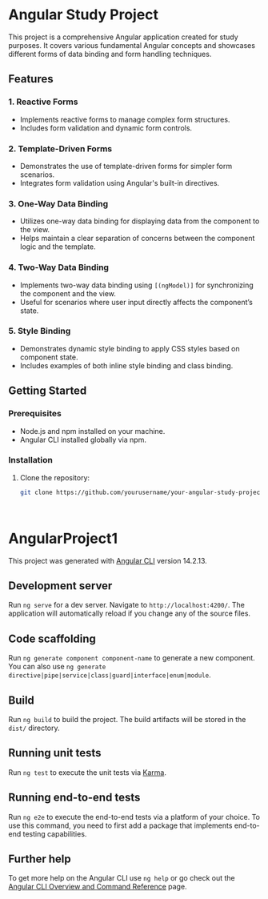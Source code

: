 # Angular Study Project

This project is a comprehensive Angular application created for study purposes. It covers various fundamental Angular concepts and showcases different forms of data binding and form handling techniques.

## Features

### 1. Reactive Forms
- Implements reactive forms to manage complex form structures.
- Includes form validation and dynamic form controls.

### 2. Template-Driven Forms
- Demonstrates the use of template-driven forms for simpler form scenarios.
- Integrates form validation using Angular's built-in directives.

### 3. One-Way Data Binding
- Utilizes one-way data binding for displaying data from the component to the view.
- Helps maintain a clear separation of concerns between the component logic and the template.

### 4. Two-Way Data Binding
- Implements two-way data binding using `[(ngModel)]` for synchronizing the component and the view.
- Useful for scenarios where user input directly affects the component’s state.

### 5. Style Binding
- Demonstrates dynamic style binding to apply CSS styles based on component state.
- Includes examples of both inline style binding and class binding.

## Getting Started

### Prerequisites
- Node.js and npm installed on your machine.
- Angular CLI installed globally via npm.

### Installation
1. Clone the repository:
   ```bash
   git clone https://github.com/yourusername/your-angular-study-project.git




# AngularProject1

This project was generated with [Angular CLI](https://github.com/angular/angular-cli) version 14.2.13.

## Development server

Run `ng serve` for a dev server. Navigate to `http://localhost:4200/`. The application will automatically reload if you change any of the source files.

## Code scaffolding

Run `ng generate component component-name` to generate a new component. You can also use `ng generate directive|pipe|service|class|guard|interface|enum|module`.

## Build

Run `ng build` to build the project. The build artifacts will be stored in the `dist/` directory.

## Running unit tests

Run `ng test` to execute the unit tests via [Karma](https://karma-runner.github.io).

## Running end-to-end tests

Run `ng e2e` to execute the end-to-end tests via a platform of your choice. To use this command, you need to first add a package that implements end-to-end testing capabilities.

## Further help

To get more help on the Angular CLI use `ng help` or go check out the [Angular CLI Overview and Command Reference](https://angular.io/cli) page.
